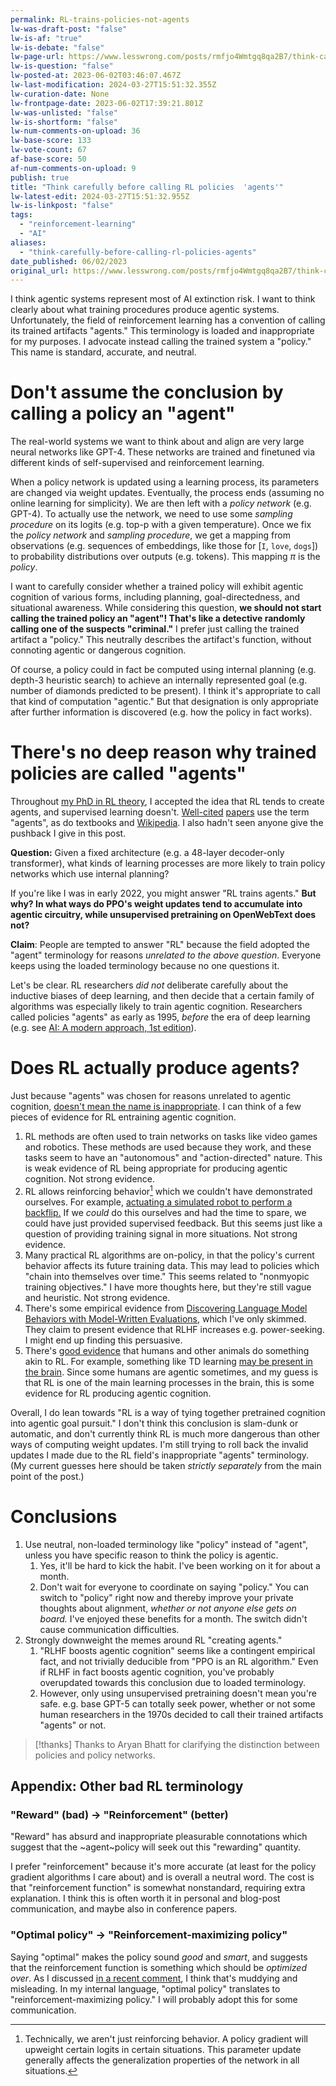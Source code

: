 ```yaml
---
permalink: RL-trains-policies-not-agents
lw-was-draft-post: "false"
lw-is-af: "true"
lw-is-debate: "false"
lw-page-url: https://www.lesswrong.com/posts/rmfjo4Wmtgq8qa2B7/think-carefully-before-calling-rl-policies-agents
lw-is-question: "false"
lw-posted-at: 2023-06-02T03:46:07.467Z
lw-last-modification: 2024-03-27T15:51:32.355Z
lw-curation-date: None
lw-frontpage-date: 2023-06-02T17:39:21.801Z
lw-was-unlisted: "false"
lw-is-shortform: "false"
lw-num-comments-on-upload: 36
lw-base-score: 133
lw-vote-count: 67
af-base-score: 50
af-num-comments-on-upload: 9
publish: true
title: "Think carefully before calling RL policies  'agents'"
lw-latest-edit: 2024-03-27T15:51:32.955Z
lw-is-linkpost: "false"
tags: 
  - "reinforcement-learning"
  - "AI"
aliases: 
  - "think-carefully-before-calling-rl-policies-agents"
date_published: 06/02/2023
original_url: https://www.lesswrong.com/posts/rmfjo4Wmtgq8qa2B7/think-carefully-before-calling-rl-policies-agents
---
```

I think agentic systems represent most of AI extinction risk. I want to think clearly about what training procedures produce agentic systems. Unfortunately, the field of reinforcement learning has a convention of calling its trained artifacts "agents." This terminology is loaded and inappropriate for my purposes. I advocate instead calling the trained system a "policy." This name is standard, accurate, and neutral. 

# Don't assume the conclusion by calling a policy an "agent"

The real-world systems we want to think about and align are very large neural networks like GPT-4. These networks are trained and finetuned via different kinds of self-supervised and reinforcement learning.

When a policy network is updated using a learning process, its parameters are changed via weight updates. Eventually, the process ends (assuming no online learning for simplicity). We are then left with a _policy network_ (e.g. GPT-4). To actually use the network, we need to use some _sampling procedure_ on its logits (e.g. top-p with a given temperature). Once we fix the _policy network_ and _sampling procedure_, we get a mapping from observations (e.g. sequences of embeddings, like those for \[`I`,  `love`,  `dogs`\]) to probability distributions over outputs (e.g. tokens). This mapping $\pi$  is the _policy_. 

I want to carefully consider whether a trained policy will exhibit agentic cognition of various forms, including planning, goal-directedness, and situational awareness. While considering this question, **we should not start calling the trained policy an "agent"! That's like a detective randomly calling one of the suspects "criminal."** I prefer just calling the trained artifact a "policy." This neutrally describes the artifact's function, without connoting agentic or dangerous cognition.

Of course, a policy could in fact be computed using internal planning (e.g. depth-3 heuristic search) to achieve an internally represented goal (e.g. number of diamonds predicted to be present). I think it's appropriate to call that kind of computation "agentic." But that designation is only appropriate after further information is discovered (e.g. how the policy in fact works).

# There's no deep reason why trained policies are called "agents"

Throughout [my PhD in RL theory](/alignment-phd), I accepted the idea that RL tends to create agents, and supervised learning doesn't. [Well-cited](https://arxiv.org/pdf/1312.5602.pdf) [papers](https://arxiv.org/abs/1912.06680) use the term "agents", as do textbooks and [Wikipedia](https://en.wikipedia.org/wiki/Reinforcement_learning). I also hadn't seen anyone give the pushback I give in this post. 

**Question:** Given a fixed architecture (e.g. a 48-layer decoder-only transformer), what kinds of learning processes are more likely to train policy networks which use internal planning? 

If you're like I was in early 2022, you might answer "RL trains agents." **But why? In what ways do PPO's weight updates tend to accumulate into agentic circuitry, while unsupervised pretraining on OpenWebText does not?** 

**Claim**: People are tempted to answer "RL" because the field adopted the "agent" terminology for reasons _unrelated to the above question_. Everyone keeps using the loaded terminology because no one questions it.

Let's be clear. RL researchers _did not_ deliberate carefully about the inductive biases of deep learning, and then decide that a certain family of algorithms was especially likely to train agentic cognition. Researchers called policies "agents" as early as 1995, _before_ the era of deep learning (e.g. see [AI: A modern approach, 1st edition](https://en.wikipedia.org/wiki/Artificial_Intelligence:_A_Modern_Approach)).

# Does RL actually produce agents?

Just because "agents" was chosen for reasons unrelated to agentic cognition, [doesn't mean the name is inappropriate](https://www.lesswrong.com/posts/qNZM3EGoE5ZeMdCRt/reversed-stupidity-is-not-intelligence). I can think of a few pieces of evidence for RL entraining agentic cognition. 

1.  RL methods are often used to train networks on tasks like video games and robotics. These methods are used because they work, and these tasks seem to have an "autonomous" and "action-directed" nature. This is weak evidence of RL being appropriate for producing agentic cognition. Not strong evidence.
2.  RL allows reinforcing behavior[^1] which we couldn't have demonstrated ourselves. For example, [actuating a simulated robot to perform a backflip.](https://arxiv.org/abs/1706.03741) If we _could_ do this ourselves and had the time to spare, we could have just provided supervised feedback. But this seems just like a question of providing training signal in more situations. Not strong evidence.
3.  Many practical RL algorithms are on-policy, in that the policy's current behavior affects its future training data. This may lead to policies which "chain into themselves over time." This seems related to "nonmyopic training objectives." I have more thoughts here, but they're still vague and heuristic. Not strong evidence.
4.  There's some empirical evidence from [Discovering Language Model Behaviors with Model-Written Evaluations](https://www.lesswrong.com/posts/yRAo2KEGWenKYZG9K/discovering-language-model-behaviors-with-model-written), which I've only skimmed. They claim to present evidence that RLHF increases e.g. power-seeking. I might end up finding this persuasive.
5.  There's [good evidence](/shard-theory#A-3-Evidence-for-neuroscience-assumptions) that humans and other animals do something akin to RL. For example, something like TD learning [may be present in the brain](https://en.wikipedia.org/wiki/Temporal_difference_learning#In_neuroscience). Since some humans are agentic sometimes, and my guess is that RL is one of the main learning processes in the brain, this is some evidence for RL producing agentic cognition. 

Overall, I do lean towards "RL is a way of tying together pretrained cognition into agentic goal pursuit." I don't think this conclusion is slam-dunk or automatic, and don't currently think RL is much more dangerous than other ways of computing weight updates. I'm still trying to roll back the invalid updates I made due to the RL field's inappropriate "agents" terminology. (My current guesses here should be taken _strictly separately_ from the main point of the post.)

# Conclusions

1.  Use neutral, non-loaded terminology like "policy" instead of "agent", unless you have specific reason to think the policy is agentic.
    1.  Yes, it'll be hard to kick the habit. I've been working on it for about a month.
    2.  Don't wait for everyone to coordinate on saying "policy." You can switch to "policy" right now and thereby improve your private thoughts about alignment, _whether or not anyone else gets on board._ I've enjoyed these benefits for a month. The switch didn't cause communication difficulties.
2.  Strongly downweight the memes around RL "creating agents." 
    1.  "RLHF boosts agentic cognition" seems like a contingent empirical fact, and not trivially deducible from "PPO is an RL algorithm." Even if RLHF in fact boosts agentic cognition, you've probably overupdated towards this conclusion due to loaded terminology.
    2.  However, only using unsupervised pretraining doesn't mean you're safe. e.g. base GPT-5 can totally seek power, whether or not some human researchers in the 1970s decided to call their trained artifacts "agents" or not.

> [!thanks]
>Thanks to Aryan Bhatt for clarifying the distinction between policies and policy networks.

## Appendix: Other bad RL terminology

### "Reward" (bad) -> "Reinforcement" (better)

"Reward" has absurd and inappropriate pleasurable connotations which suggest that the ~agent~policy will seek out this "rewarding" quantity. 

I prefer "reinforcement" because it's more accurate (at least for the policy gradient algorithms I care about) and is overall a neutral word. The cost is that "reinforcement function" is somewhat nonstandard, requiring extra explanation. I think this is often worth it in personal and blog-post communication, and maybe also in conference papers.

### "Optimal policy" -> "Reinforcement-maximizing policy"

Saying "optimal" makes the policy sound _good_ and _smart_, and suggests that the reinforcement function is something which should be _optimized over_. As I discussed [in a recent comment](https://www.lesswrong.com/posts/fLpuusx9wQyyEBtkJ/power-seeking-can-be-probable-and-predictive-for-trained?commentId=ndmFcktFiGRLkRMBW), I think that's muddying and misleading. In my internal language, "optimal policy" translates to "reinforcement-maximizing policy." I will probably adopt this for some communication. 

[^1]: Technically, we aren't just reinforcing behavior. A policy gradient will upweight certain logits in certain situations. This parameter update generally affects the generalization properties of the network in all situations.